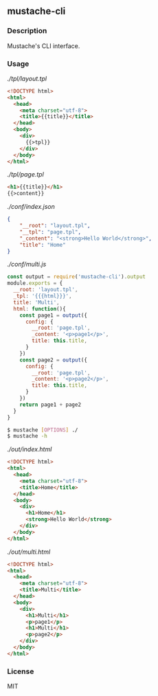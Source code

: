 ## mustache-cli

### Description

Mustache's CLI interface.

### Usage

_./tpl/layout.tpl_

```html
<!DOCTYPE html>
<html>
  <head>
    <meta charset="utf-8">
    <title>{{title}}</title>
  </head>
  <body>
    <div>
      {{>tpl}}
    </div>
  </body>
</html>
```

_./tpl/page.tpl_

```html
<h1>{{title}}</h1>
{{>content}}
```

_./conf/index.json_
```json
{
    "__root": "layout.tpl",
    "__tpl": "page.tpl",
    "_content": "<strong>Hello World</strong>",
    "title": "Home"
}
```

_./conf/multi.js_
```js
const output = require('mustache-cli').output
module.exports = {
  __root: 'layout.tpl',
  _tpl: '{{{html}}}',
  title: 'Multi',
  html: function(){
    const page1 = output({
      config: {
        __root: 'page.tpl',
        _content: '<p>page1</p>',
        title: this.title,
      }
    })
    const page2 = output({
      config: {
        __root: 'page.tpl',
        _content: '<p>page2</p>',
        title: this.title,
      }
    })
    return page1 + page2
  }
}
```

```sh
$ mustache [OPTIONS] ./
$ mustache -h
```

_./out/index.html_
```html
<!DOCTYPE html>
<html>
  <head>
    <meta charset="utf-8">
    <title>Home</title>
  </head>
  <body>
    <div>
      <h1>Home</h1>
      <strong>Hello World</strong>
    </div>
  </body>
</html>
```


_./out/multi.html_
```html
<!DOCTYPE html>
<html>
  <head>
    <meta charset="utf-8">
    <title>Multi</title>
  </head>
  <body>
    <div>
      <h1>Multi</h1>
      <p>page1</p>
      <h1>Multi</h1>
      <p>page2</p>
    </div>
  </body>
</html>
```

### License

MIT
